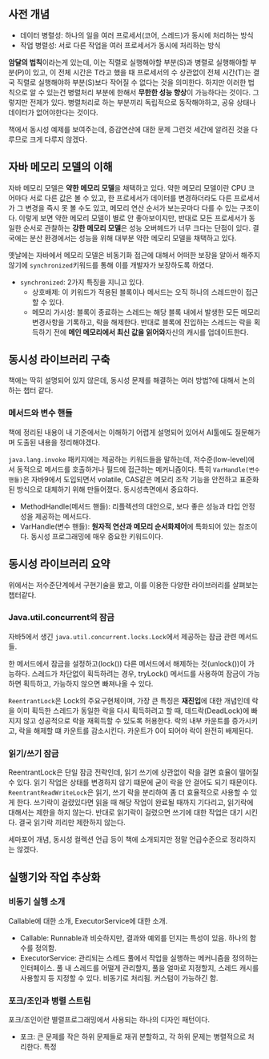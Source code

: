 ## 사전 개념

- 데이터 병렬성: 하나의 일을 여러 프로세서(코어, 스레드)가 동시에 처리하는 방식
- 작업 병렬성: 서로 다른 작업을 여러 프로세서가 동시에 처리하는 방식

**암달의 법칙**이라는게 있는데, 이는 직렬로 실행해야할 부분(S)과 병렬로 실행해야할 부분(P)이 있고, 이 전체 시간은 T라고 했을 때 프로세서의 수 상관없이 전체 시간(T)는 결국 직렬로 실행해야하 부분(S)보다 작어질 수 없다는 것을 의미한다.
하지만 이러한 법칙으로 알 수 있는건 병렬처리 부분에 한해서 **무한한 성능 향상**이 가능하다는 것이다. 그렇지만 전제가 있다. 병렬처리로 하는 부분끼리 독립적으로 동작해야하고, 공유 상태나 데이터가 없어야한다는 것이다. 

책에서 동시성 예제를 보여주는데, 증감연산에 대한 문제 그런것 세간에 알려진 것을 다루므로 크게 다루지 않겠다.

## 자바 메모리 모델의 이해

자바 메모리 모델은 **약한 메모리 모델**을 채택하고 있다. 약한 메모리 모델이란 CPU 코어마다 서로 다른 값은 볼 수 있고, 한 프로세서가 데이터를 변경하더라도 다른 프로세서가 그 변경을 즉시 못 볼 수도 있고, 메모리 연산 순서가 보는곳마다 다를 수 있는 구조이다. 이렇게 보면 약한 메모리 모델이 별로 안 좋아보이지만, 반대로 모든 프로세서가 동일한 순서로 관찰하는 **강한 메모리 모델**은 성능 오버헤드가 너무 크다는 단점이 있다. 결국에는 분산 환경에서는 성능을 위해 대부분 약한 메모리 모델을 채택하고 있다.

옛날에는 자바에서 메모리 모델은 비동기화 접근에 대해서 어떠한 보장을 알아서 해주지 않기에 `synchronized`키워드를 통해 이를 개발자가 보장하도록 하였다.

- `synchronized`: 2가지 특징을 지니고 있다.
    - 상호배제: 이 키워드가 적용된 블록이나 메서드는 오직 하나의 스레드만이 접근할 수 있다.
    - 메모리 가시성: 블록이 종료하는 스레드는 해당 블록 내에서 발생한 모든 메모리 변경사항을 기록하고, 락을 해제한다. 반대로 블록에 진입하는 스레드는 락을 획득하기 전에 **메인 메모리에서 최신 값을 읽어와**자신의 캐시를 업데이트한다.


## 동시성 라이브러리 구축

책에는 딱히 설명되어 있지 않은데, 동시성 문제를 해결하는 여러 방법?에 대해서 논의하는 챕터 같다.

### 메서드와 변수 핸들

책에 정리된 내용이 내 기준에서는 이해하기 어렵게 설명되어 있어서 AI툴에도 질문해가며 도출된 내용을 정리해야겠다.

`java.lang.invoke` 패키지에는 제공하는 키워드들을 말하는데, 저수준(low-level)에서 동적으로 메서드를 호출하거나 필드에 접근하는 메커니즘이다.
특히 `VarHandle(변수핸들)`은 자바9에서 도입되면서 volatile, CAS같은 메모리 조작 기능을 안전하고 표준화된 방식으로 대체하기 위해 만들어졌다. 동시성측면에서 중요하다.

- MethodHandle(메서드 핸들): 리플렉션의 대안으로, 보다 좋은 성능과 타입 안정성을 제공하는 메서드다. 
- VarHandle(변수 핸들): **원자적 연산과 메모리 순서화제어**에 특화되어 있는 참조이다. 동시성 프로그래밍에 매우 중요한 키워드이다.

## 동시성 라이브러리 요약

위에서는 저수준단계에서 구현기술을 봤고, 이를 이용한 다양한 라이브러리를 살펴보는 챕터같다.

### Java.util.concurrent의 잠금

자바5에서 생긴 `java.util.concurrent.locks.Lock`에서 제공하는 잠금 관련 메서드들.

한 메서드에서 잠금을 설정하고(lock()) 다른 메서드에서 해제하는 것(unlock())이 가능하다. 스레드가 차단없이 획득하려는 경우, tryLock() 메서드를 사용하여 잠금이 가능하면 획득하고, 가능하지 않으면 빠져나올 수 있다.

`ReentrantLock`은 Lock의 주요구현체이며, 가장 큰 특징은 **재진입**에 대한 개념인데 락을 이미 획득한 스레드가 동일한 락을 다시 획득하려고 할 때, 데드락(DeadLock)에 빠지지 않고 성공적으로 락을 재획득할 수 있도록 허용한다. 락의 내부 카운트를 증가시키고, 락을 해제할 떄 카운트를 감소시킨다. 카운트가 0이 되어야 락이 완전히 배제된다. 


### 읽기/쓰기 잠금

ReentrantLock은 단일 잠금 전략인데, 읽기 쓰기에 상관없이 락을 걸면 효율이 떨어질 수 있다. 읽기 작업은 상태를 변경하지 않기 떄문에 굳이 락을 안 걸어도 되기 때문이다. `ReentrantReadWriteLock`은 읽기, 쓰기 락을 분리하여 좀 더 효율적으로 사용할 수 있게 한다. 쓰기락이 걸렸있다면 읽을 때 해당 작업이 완료될 때까지 기다리고, 읽기락에 대해서는 제한을 하지 않는다. 반대로 읽기락이 걸렸으면 쓰기에 대한 작업은 대기 시킨다. 결국 읽기락 끼리만 제한하지 않는다.

세마포어 개념, 동시성 컬렉션 언급 등이 책에 소개되지만 정말 언급수준으로 정리하지는 않겠다.

## 실행기와 작업 추상화

### 비동기 실행 소개

Callable에 대한 소개, ExecutorService에 대한 소개.

- Callable: Runnable과 비슷하지만, 결과와 예외를 던지는 특성이 있음. 하나의 함수를 정의함.
- ExecutorService: 관리되는 스레드 풀에서 작업을 실행하는 메커니즘을 정의하는 인터페이스. 풀 내 스레드를 어떨게 관리할지, 풀을 얼마로 지정할지, 스레드 캐시를 사용할지 등 지정할 수 있다. 비동기로 처리됨. 커스텀이 가능하긴 함.

### 포크/조인과 병렬 스트림

포크/조인이란 별렬프로그래밍에서 사용되는 하나의 디자인 패턴이다.
- 포크: 큰 문제를 작은 하위 문제들로 재귀 분할하고, 각 하위 문제는 병렬적으로 처리한다. 특정 